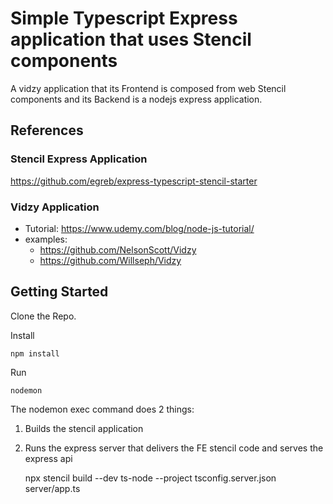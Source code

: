 # Simple Typescript Express application that uses Stencil components

A vidzy application that its Frontend is composed from web Stencil components and its Backend is a nodejs express application.

## References
### Stencil Express Application
https://github.com/egreb/express-typescript-stencil-starter

### Vidzy Application
- Tutorial: https://www.udemy.com/blog/node-js-tutorial/
- examples:
  - https://github.com/NelsonScott/Vidzy
  - https://github.com/Willseph/Vidzy

## Getting Started

Clone the Repo.

Install

    npm install

Run

    nodemon

The nodemon exec command does 2 things:
1. Builds the stencil application
2. Runs the express server that delivers the FE stencil code and serves the express api


    npx stencil build --dev
    ts-node --project tsconfig.server.json server/app.ts
    